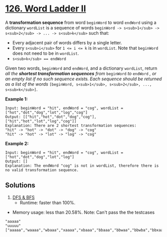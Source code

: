 # [126. Word Ladder II](https://leetcode.com/problems/word-ladder-ii/)

A **transformation sequence** from word `beginWord` to word `endWord` using a dictionary `wordList` is a sequence of words `beginWord -> s<sub>1</sub> -> s<sub>2</sub> -> ... -> s<sub>k</sub>` such that:

- Every adjacent pair of words differs by a single letter.
- Every `s<sub>i</sub>` for `1 <= i <= k` is in `wordList`. Note that `beginWord` does not need to be in `wordList`.
- `s<sub>k</sub> == endWord`

Given two words, `beginWord` and `endWord`, and a dictionary `wordList`, return _all the **shortest transformation sequences** from_ `beginWord` _to_ `endWord` _, or an empty list if no such sequence exists. Each sequence should be returned as a list of the words_ `[beginWord, s<sub>1</sub>, s<sub>2</sub>, ..., s<sub>k</sub>]`.

**Example 1:**

```
Input: beginWord = "hit", endWord = "cog", wordList = ["hot","dot","dog","lot","log","cog"]
Output: [["hit","hot","dot","dog","cog"],["hit","hot","lot","log","cog"]]
Explanation: There are 2 shortest transformation sequences:
"hit" -> "hot" -> "dot" -> "dog" -> "cog"
"hit" -> "hot" -> "lot" -> "log" -> "cog"
```

**Example 2:**

```
Input: beginWord = "hit", endWord = "cog", wordList = ["hot","dot","dog","lot","log"]
Output: []
Explanation: The endWord "cog" is not in wordList, therefore there is no valid transformation sequence.
```

## Solutions
1. [DFS & BFS](./WordLadderIi.java)
    - Runtime: faster than 100%.
- Memory usage: less than 20.58%.
Note: Can't pass the the testcases
```
"aaaaa"
"uuuuu"
["aaaaa","waaaa","wbaaa","xaaaa","xbaaa","bbaaa","bbwaa","bbwba","bbxaa","bbxba","bbbba","wbbba","wbbbb","xbbba","xbbbb","cbbbb","cwbbb","cwcbb","cxbbb","cxcbb","cccbb","cccwb","cccwc","cccxb","cccxc","ccccc","wcccc","wdccc","xcccc","xdccc","ddccc","ddwcc","ddwdc","ddxcc","ddxdc","ddddc","wdddc","wdddd","xdddc","xdddd","edddd","ewddd","ewedd","exddd","exedd","eeedd","eeewd","eeewe","eeexd","eeexe","eeeee","weeee","wfeee","xeeee","xfeee","ffeee","ffwee","ffwfe","ffxee","ffxfe","ffffe","wfffe","wffff","xfffe","xffff","gffff","gwfff","gwgff","gxfff","gxgff","gggff","gggwf","gggwg","gggxf","gggxg","ggggg","wgggg","whggg","xgggg","xhggg","hhggg","hhwgg","hhwhg","hhxgg","hhxhg","hhhhg","whhhg","whhhh","xhhhg","xhhhh","ihhhh","iwhhh","iwihh","ixhhh","ixihh","iiihh","iiiwh","iiiwi","iiixh","iiixi","iiiii","wiiii","wjiii","xiiii","xjiii","jjiii","jjwii","jjwji","jjxii","jjxji","jjjji","wjjji","wjjjj","xjjji","xjjjj","kjjjj","kwjjj","kwkjj","kxjjj","kxkjj","kkkjj","kkkwj","kkkwk","kkkxj","kkkxk","kkkkk","wkkkk","wlkkk","xkkkk","xlkkk","llkkk","llwkk","llwlk","llxkk","llxlk","llllk","wlllk","wllll","xlllk","xllll","mllll","mwlll","mwmll","mxlll","mxmll","mmmll","mmmwl","mmmwm","mmmxl","mmmxm","mmmmm","wmmmm","wnmmm","xmmmm","xnmmm","nnmmm","nnwmm","nnwnm","nnxmm","nnxnm","nnnnm","wnnnm","wnnnn","xnnnm","xnnnn","onnnn","ownnn","owonn","oxnnn","oxonn","ooonn","ooown","ooowo","oooxn","oooxo","ooooo","woooo","wpooo","xoooo","xpooo","ppooo","ppwoo","ppwpo","ppxoo","ppxpo","ppppo","wpppo","wpppp","xpppo","xpppp","qpppp","qwppp","qwqpp","qxppp","qxqpp","qqqpp","qqqwp","qqqwq","qqqxp","qqqxq","qqqqq","wqqqq","wrqqq","xqqqq","xrqqq","rrqqq","rrwqq","rrwrq","rrxqq","rrxrq","rrrrq","wrrrq","wrrrr","xrrrq","xrrrr","srrrr","swrrr","swsrr","sxrrr","sxsrr","sssrr","ssswr","sssws","sssxr","sssxs","sssss","wssss","wtsss","xssss","xtsss","ttsss","ttwss","ttwts","ttxss","ttxts","tttts","wttts","wtttt","xttts","xtttt","utttt","uwttt","uwutt","uxttt","uxutt","uuutt","uuuwt","uuuwu","uuuxt","uuuxu","uuuuu","zzzzz","zzzzy","zzzyy","zzyyy","zzyyx","zzyxx","zzxxx","zzxxw","zzxww","zzwww","zzwwv","zzwvv","zzvvv","zzvvu","zzvuu","zzuuu","zzuut","zzutt","zzttt","zztts","zztss","zzsss","zzssr","zzsrr","zzrrr","zzrrq","zzrqq","zzqqq","zzqqp","zzqpp","zzppp","zzppo","zzpoo","zzooo","zzoon","zzonn","zznnn","zznnm","zznmm","zzmmm","zzmml","zzmll","zzlll","zzllk","zzlkk","zzkkk","zzkkj","zzkjj","zzjjj","zzjji","zzjii","zziii","zziih","zzihh","zzhhh","zzhhg","zzhgg","zzggg","zzggf","zzgff","zzfff","zzffe","zzfee","zzeee","zzeed","zzedd","zzddd","zzddc","zzdcc","zzccc","zzccz","azccz","aaccz","aaacz","aaaaz","uuuzu","uuzzu","uzzzu","zzzzu"]
```